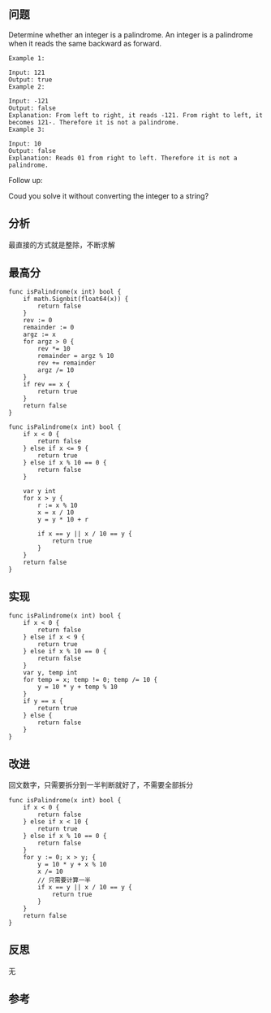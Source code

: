 ## 问题
Determine whether an integer is a palindrome. An integer is a palindrome when it reads the same backward as forward.
```
Example 1:

Input: 121
Output: true
Example 2:

Input: -121
Output: false
Explanation: From left to right, it reads -121. From right to left, it becomes 121-. Therefore it is not a palindrome.
Example 3:

Input: 10
Output: false
Explanation: Reads 01 from right to left. Therefore it is not a palindrome.
```

Follow up:

Coud you solve it without converting the integer to a string?

## 分析
最直接的方式就是整除，不断求解

## 最高分
```golang
func isPalindrome(x int) bool {
    if math.Signbit(float64(x)) {
        return false
    }
    rev := 0
    remainder := 0
    argz := x
    for argz > 0 {
        rev *= 10
        remainder = argz % 10
        rev += remainder
        argz /= 10
    }
    if rev == x {
        return true
    }
    return false
}

func isPalindrome(x int) bool {
    if x < 0 {
        return false
    } else if x <= 9 {
        return true
    } else if x % 10 == 0 {
        return false
    }
    
    var y int
    for x > y {
        r := x % 10
        x = x / 10
        y = y * 10 + r
        
        if x == y || x / 10 == y {
            return true
        }
    }
    return false
}
```


## 实现
```golang
func isPalindrome(x int) bool {
    if x < 0 {
        return false
    } else if x < 9 {
        return true
    } else if x % 10 == 0 {
        return false
    }
    var y, temp int
    for temp = x; temp != 0; temp /= 10 {
        y = 10 * y + temp % 10
    }
    if y == x {
        return true
    } else {
        return false
    }
}
```

## 改进
回文数字，只需要拆分到一半判断就好了，不需要全部拆分
```golang
func isPalindrome(x int) bool {
    if x < 0 {
        return false
    } else if x < 10 {
        return true
    } else if x % 10 == 0 {
        return false
    }
    for y := 0; x > y; {
        y = 10 * y + x % 10
        x /= 10
        // 只需要计算一半
        if x == y || x / 10 == y {
            return true
        }
    }
    return false
}
```
## 反思
无

## 参考
